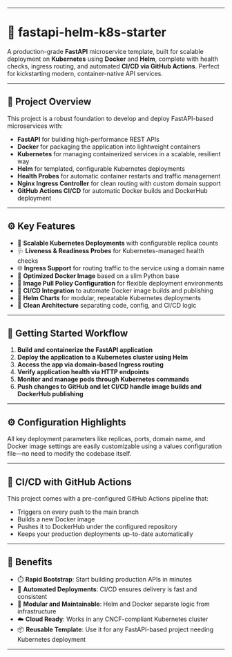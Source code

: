 
---

# 🚀 fastapi-helm-k8s-starter

A production-grade **FastAPI** microservice template, built for scalable deployment on **Kubernetes** using **Docker** and **Helm**, complete with health checks, ingress routing, and automated **CI/CD via GitHub Actions**. Perfect for kickstarting modern, container-native API services.

---

## 🎯 Project Overview

This project is a robust foundation to develop and deploy FastAPI-based microservices with:

* **FastAPI** for building high-performance REST APIs
* **Docker** for packaging the application into lightweight containers
* **Kubernetes** for managing containerized services in a scalable, resilient way
* **Helm** for templated, configurable Kubernetes deployments
* **Health Probes** for automatic container restarts and traffic management
* **Nginx Ingress Controller** for clean routing with custom domain support
* **GitHub Actions CI/CD** for automatic Docker builds and DockerHub deployment

---

## ⚙️ Key Features

* 🔁 **Scalable Kubernetes Deployments** with configurable replica counts
* 🩺 **Liveness & Readiness Probes** for Kubernetes-managed health checks
* 🌐 **Ingress Support** for routing traffic to the service using a domain name
* 🐳 **Optimized Docker Image** based on a slim Python base
* 🔄 **Image Pull Policy Configuration** for flexible deployment environments
* 🤖 **CI/CD Integration** to automate Docker image builds and publishing
* 🧩 **Helm Charts** for modular, repeatable Kubernetes deployments
* 🧼 **Clean Architecture** separating code, config, and CI/CD logic

---

## 🚀 Getting Started Workflow

1. **Build and containerize the FastAPI application**
2. **Deploy the application to a Kubernetes cluster using Helm**
3. **Access the app via domain-based Ingress routing**
4. **Verify application health via HTTP endpoints**
5. **Monitor and manage pods through Kubernetes commands**
6. **Push changes to GitHub and let CI/CD handle image builds and DockerHub publishing**

---

## ⚙️ Configuration Highlights

All key deployment parameters like replicas, ports, domain name, and Docker image settings are easily customizable using a values configuration file—no need to modify the codebase itself.

---

## 🤖 CI/CD with GitHub Actions

This project comes with a pre-configured GitHub Actions pipeline that:

* Triggers on every push to the main branch
* Builds a new Docker image
* Pushes it to DockerHub under the configured repository
* Keeps your production deployments up-to-date automatically

---

## 🌟 Benefits

* ⏱️ **Rapid Bootstrap**: Start building production APIs in minutes
* 🔄 **Automated Deployments**: CI/CD ensures delivery is fast and consistent
* 🧱 **Modular and Maintainable**: Helm and Docker separate logic from infrastructure
* ☁️ **Cloud Ready**: Works in any CNCF-compliant Kubernetes cluster
* 📦 **Reusable Template**: Use it for any FastAPI-based project needing Kubernetes deployment

---

